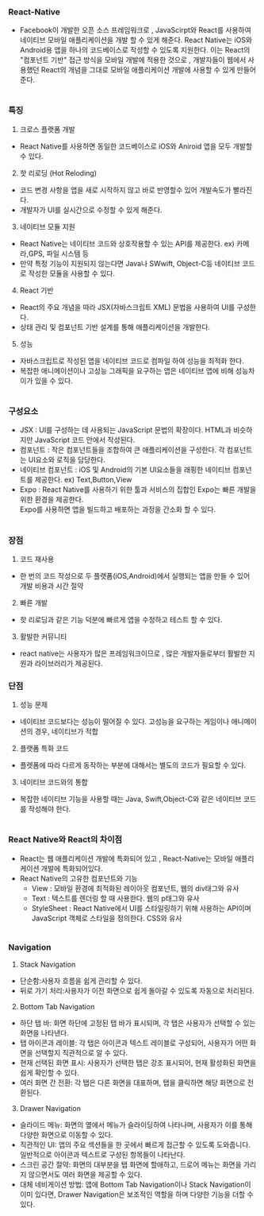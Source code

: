 ### React-Native
- Facebook이 개발한 오픈 소스 프레임워크로 , JavaScirpt와 React를 사용하여 네이티브 모바일 애플리케이션을
  개발 할 수 있게 해준다. React Native는 iOS와 Android용 앱을 하나의 코드베이스로 작성할 수 있도록 지원한다.
  이는 React의 "컴포넌트 기반" 접근 방식을 모바일 개발에 적용한 것으로 , 개발자들이 웹에서 사용했던 React의
  개념을 그대로 모바일 애플리케이션 개발에 사용할 수 있게 만들어 준다.
#
### 특징
1. 크로스 플랫폼 개발
- React Native를 사용하면 동일한 코드베이스로 iOS와 Aniroid 앱을 모두 개발할 수 있다.
2. 핫 리로딩 (Hot Reloding)
- 코드 변경 사항을 앱을 새로 시작하지 않고 바로 반영할수 있어 개발속도가 빨라진다.
- 개발자가 UI를 실시간으로 수정할 수 있게 해준다.
3. 네이티브 모듈 지원
- React Native는 네이티브 코드와 상호작용할 수 있는 API를 제공한다. ex) 카메라,GPS, 파일 시스템 등
- 만약 특정 기능이 지원되지 않는다면 Java나 SWwift, Object-C등 네이티브 코드로 작성한 모듈을 사용할 수 있다.
4. React 기반
- React의 주요 개념을 따라 JSX(자바스크립트 XML) 문법을 사용하여 UI를 구성한다.
- 상태 관리 및 컴포넌트 기반 설계를 통해 애플리케이션을 개발한다.
5. 성능
- 자바스크립트로 작성된 앱을 네이티브 코드로 컴파일 하여 성능을 최적화 한다.
- 복잡한 애니메이션이나 고성능 그래픽을 요구하는 앱은 네이티브 앱에 비해 성능차이가 있을 수 있다.
#
### 구성요소
- JSX : UI를 구성하는 데 사용되는 JavaScript 문법의 확장이다. HTML과 비슷하지만 JavaScript 코드 안에서 작성된다.
- 컴포넌트 : 작은 컴포넌트들을 조합하여 큰 애플리케이션을 구성한다. 각 컴포넌트는 UI요소와 로직을 담당한다.
- 네이티브 컴포넌트 : iOS 및 Android의 기본 UI요소들을 래핑한 네이티브 컴포넌트를 제공한다. ex) Text,Button,View
- Expo : React Native를 사용하기 위한 툴과 서비스의 집합인 Expo는 빠른 개발을 위한 환경을 제공한다.  
          Expo를 사용하면 앱을 빌드하고 배포하는 과정을 간소화 할 수 있다.
#
### 장점
1. 코드 재사용
- 한 번의 코드 작성으로 두 플랫폼(iOS,Android)에서 실행되는 앱을 만들 수 있어 개발 비용과 시간 절약
2. 빠른 개발
- 핫 리로딩과 같은 기능 덕분에 빠르게 앱을 수정하고 테스트 할 수 있다.
3. 활발한 커뮤니티
- react native는 사용자가 많은 프레임워크이므로 , 많은 개발자들로부터 활발한 지원과 라이브러리가 제공된다.

### 단점
1. 성능 문제
- 네이티브 코드보다는 성능이 떨어질 수 있다. 고성능을 요구하는 게임이나 애니메이션의 경우, 네이티브가 적합
2. 플랫폼 특화 코드
- 플렛폼에 따라 다르게 동작하는 부분에 대해서는 별도의 코드가 필요할 수 있다.
3. 네이티브 코드와의 통합
- 복잡한 네이티브 기능을 사용할 때는 Java, Swift,Object-C와 같은 네이티브 코드를 작성해야 한다.
#

### React Native와 React의 차이점
- React는 웹 애플리케이션 개발에 특화되어 있고 , React-Native는 모바일 애플리케이션 개발에 특화되어있다.
- React Native의 고유한 컴포넌트와 기능
  - View : 모바일 환경에 최적화된 레이아웃 컴포넌트, 웹의 div태그와 유사
  - Text : 텍스트를 렌더링 할 때 사용한다. 웹의 p태그와 유사
  - StyleSheet : React Native에서 UI를 스타일링하기 위해 사용하는 API이며  
                     JavaScript 객체로 스타일을 정의한다. CSS와 유사

#
### Navigation
1. Stack Navigation
 - 단순함:사용자 흐름을 쉽게 관리할 수 있다.  
 - 뒤로 가기 처리:사용자가 이전 화면으로 쉽게 돌아갈 수 있도록 자동으로 처리된다.  
2. Bottom Tab Navigation
 - 하단 탭 바: 화면 하단에 고정된 탭 바가 표시되며, 각 탭은 사용자가 선택할 수 있는 화면을 나타낸다.  
 - 탭 아이콘과 레이블: 각 탭은 아이콘과 텍스트 레이블로 구성되어, 사용자가 어떤 화면을 선택할지 직관적으로 알 수 있다.  
 - 현재 선택된 화면 표시: 사용자가 선택한 탭은 강조 표시되어, 현재 활성화된 화면을 쉽게 확인할 수 있다.  
 - 여러 화면 간 전환: 각 탭은 다른 화면을 대표하며, 탭을 클릭하면 해당 화면으로 전환된다.  
3. Drawer Navigation
 - 슬라이드 메뉴: 화면의 옆에서 메뉴가 슬라이딩하여 나타나며, 사용자가 이를 통해 다양한 화면으로 이동할 수 있다.  
 - 직관적인 UI: 앱의 주요 섹션들을 한 곳에서 빠르게 접근할 수 있도록 도와줍니다. 일반적으로 아이콘과 텍스트로 구성된 항목들이 나타난다.  
 - 스크린 공간 절약: 화면의 대부분을 탭 화면에 할애하고, 드로어 메뉴는 화면을 가리지 않으면서도 여러 화면을 제공할 수 있다.  
 - 대체 네비게이션 방법: 앱에 Bottom Tab Navigation이나 Stack Navigation이 이미 있다면, Drawer Navigation은 보조적인 역할을 하며 다양한 기능을 더할 수 있다.  
